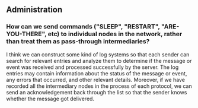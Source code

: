 ## Administration
### How can we send commands ("SLEEP", "RESTART", "ARE-YOU-THERE", etc) to individual nodes in the network, rather than treat them as pass-through intermediaries?
I think we can construct some kind of log systems so that each sender can search for relevant entries and analyze them to
determine if the message or event was received and processed successfully by the server. The log entries may contain information
about the status of the message or event, any errors that occurred, and other relevant details. Moreover, if we have recorded all
the intermediary nodes in the process of each protocol, we can send an acknowledgement back through the list so that the sender knows whether
the message got delivered.
